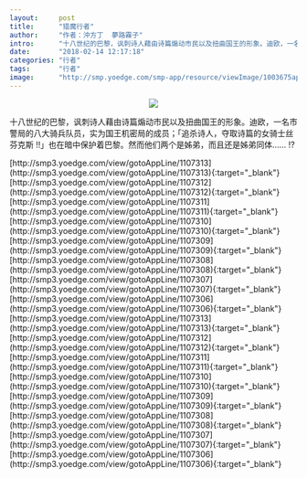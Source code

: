 ```yaml
---
layout:     post
title:      "猎魔行者"
author:     "作者：沖方丁  夢路霧子"
intro:      "十八世纪的巴黎，讽刺诗人藉由诗篇煽动市民以及扭曲国王的形象。迪欧，一名市警局的八大骑兵队员，实为国王机密局的成员；「追杀诗人，夺取诗篇的女骑士丝芬克斯 !!」也在暗中保护着巴黎。然而他们两个是姊弟，而且还是姊弟同体…… !?"
date:       "2018-02-14 12:17:18"
categories: "行者"
tags:       "行者"
image:      "http://smp.yoedge.com/smp-app/resource/viewImage/1003675appline.png"
---
```

<div style="text-align: center">
<p><img src="http://smp.yoedge.com/smp-app/resource/viewImage/1003675appline.png"/></p>
</div>
<p class="post-meta">
<span>十八世纪的巴黎，讽刺诗人藉由诗篇煽动市民以及扭曲国王的形象。迪欧，一名市警局的八大骑兵队员，实为国王机密局的成员；「追杀诗人，夺取诗篇的女骑士丝芬克斯 !!」也在暗中保护着巴黎。然而他们两个是姊弟，而且还是姊弟同体…… !?</span>
</p>
[http://smp3.yoedge.com/view/gotoAppLine/1107313](http://smp3.yoedge.com/view/gotoAppLine/1107313){:target="_blank"}
[http://smp3.yoedge.com/view/gotoAppLine/1107312](http://smp3.yoedge.com/view/gotoAppLine/1107312){:target="_blank"}
[http://smp3.yoedge.com/view/gotoAppLine/1107311](http://smp3.yoedge.com/view/gotoAppLine/1107311){:target="_blank"}
[http://smp3.yoedge.com/view/gotoAppLine/1107310](http://smp3.yoedge.com/view/gotoAppLine/1107310){:target="_blank"}
[http://smp3.yoedge.com/view/gotoAppLine/1107309](http://smp3.yoedge.com/view/gotoAppLine/1107309){:target="_blank"}
[http://smp3.yoedge.com/view/gotoAppLine/1107308](http://smp3.yoedge.com/view/gotoAppLine/1107308){:target="_blank"}
[http://smp3.yoedge.com/view/gotoAppLine/1107307](http://smp3.yoedge.com/view/gotoAppLine/1107307){:target="_blank"}
[http://smp3.yoedge.com/view/gotoAppLine/1107306](http://smp3.yoedge.com/view/gotoAppLine/1107306){:target="_blank"}
[http://smp3.yoedge.com/view/gotoAppLine/1107313](http://smp3.yoedge.com/view/gotoAppLine/1107313){:target="_blank"}
[http://smp3.yoedge.com/view/gotoAppLine/1107312](http://smp3.yoedge.com/view/gotoAppLine/1107312){:target="_blank"}
[http://smp3.yoedge.com/view/gotoAppLine/1107311](http://smp3.yoedge.com/view/gotoAppLine/1107311){:target="_blank"}
[http://smp3.yoedge.com/view/gotoAppLine/1107310](http://smp3.yoedge.com/view/gotoAppLine/1107310){:target="_blank"}
[http://smp3.yoedge.com/view/gotoAppLine/1107309](http://smp3.yoedge.com/view/gotoAppLine/1107309){:target="_blank"}
[http://smp3.yoedge.com/view/gotoAppLine/1107308](http://smp3.yoedge.com/view/gotoAppLine/1107308){:target="_blank"}
[http://smp3.yoedge.com/view/gotoAppLine/1107307](http://smp3.yoedge.com/view/gotoAppLine/1107307){:target="_blank"}
[http://smp3.yoedge.com/view/gotoAppLine/1107306](http://smp3.yoedge.com/view/gotoAppLine/1107306){:target="_blank"}


